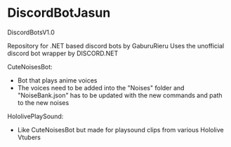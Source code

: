 # DiscordBotJasun
DiscordBotsV1.0

Repository for .NET based discord bots by GaburuRieru
Uses the unofficial discord bot wrapper by DISCORD.NET

CuteNoisesBot:
- Bot that plays anime voices
- The voices need to be added into the "Noises" folder and "NoiseBank.json" has to be updated with the new commands and path to the new noises

HololivePlaySound:
- Like CuteNoisesBot but made for playsound clips from various Hololive Vtubers

